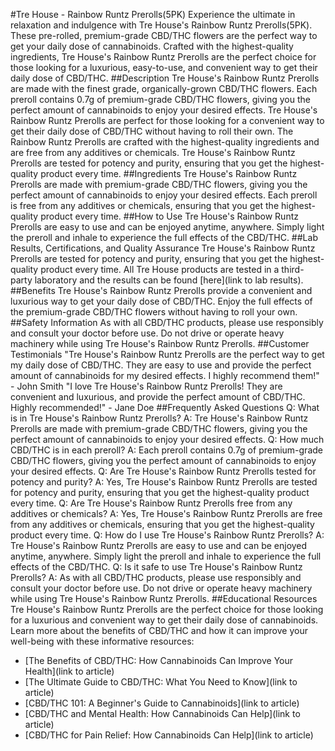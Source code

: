#Tre House - Rainbow Runtz Prerolls(5PK)
Experience the ultimate in relaxation and indulgence with Tre House's Rainbow Runtz Prerolls(5PK). These pre-rolled, premium-grade CBD/THC flowers are the perfect way to get your daily dose of cannabinoids. Crafted with the highest-quality ingredients, Tre House's Rainbow Runtz Prerolls are the perfect choice for those looking for a luxurious, easy-to-use, and convenient way to get their daily dose of CBD/THC.
##Description
Tre House's Rainbow Runtz Prerolls are made with the finest grade, organically-grown CBD/THC flowers. Each preroll contains 0.7g of premium-grade CBD/THC flowers, giving you the perfect amount of cannabinoids to enjoy your desired effects. Tre House's Rainbow Runtz Prerolls are perfect for those looking for a convenient way to get their daily dose of CBD/THC without having to roll their own.
The Rainbow Runtz Prerolls are crafted with the highest-quality ingredients and are free from any additives or chemicals. Tre House's Rainbow Runtz Prerolls are tested for potency and purity, ensuring that you get the highest-quality product every time.
##Ingredients
Tre House's Rainbow Runtz Prerolls are made with premium-grade CBD/THC flowers, giving you the perfect amount of cannabinoids to enjoy your desired effects. Each preroll is free from any additives or chemicals, ensuring that you get the highest-quality product every time. 
##How to Use
Tre House's Rainbow Runtz Prerolls are easy to use and can be enjoyed anytime, anywhere. Simply light the preroll and inhale to experience the full effects of the CBD/THC. 
##Lab Results, Certifications, and Quality Assurance
Tre House's Rainbow Runtz Prerolls are tested for potency and purity, ensuring that you get the highest-quality product every time. All Tre House products are tested in a third-party laboratory and the results can be found [here](link to lab results). 
##Benefits
Tre House's Rainbow Runtz Prerolls provide a convenient and luxurious way to get your daily dose of CBD/THC. Enjoy the full effects of the premium-grade CBD/THC flowers without having to roll your own. 
##Safety Information
As with all CBD/THC products, please use responsibly and consult your doctor before use. Do not drive or operate heavy machinery while using Tre House's Rainbow Runtz Prerolls. 
##Customer Testimonials
"Tre House's Rainbow Runtz Prerolls are the perfect way to get my daily dose of CBD/THC. They are easy to use and provide the perfect amount of cannabinoids for my desired effects. I highly recommend them!" - John Smith 
"I love Tre House's Rainbow Runtz Prerolls! They are convenient and luxurious, and provide the perfect amount of CBD/THC. Highly recommended!" - Jane Doe 
##Frequently Asked Questions
Q: What is in Tre House's Rainbow Runtz Prerolls? 
A: Tre House's Rainbow Runtz Prerolls are made with premium-grade CBD/THC flowers, giving you the perfect amount of cannabinoids to enjoy your desired effects.
Q: How much CBD/THC is in each preroll? 
A: Each preroll contains 0.7g of premium-grade CBD/THC flowers, giving you the perfect amount of cannabinoids to enjoy your desired effects. 
Q: Are Tre House's Rainbow Runtz Prerolls tested for potency and purity? 
A: Yes, Tre House's Rainbow Runtz Prerolls are tested for potency and purity, ensuring that you get the highest-quality product every time. 
Q: Are Tre House's Rainbow Runtz Prerolls free from any additives or chemicals? 
A: Yes, Tre House's Rainbow Runtz Prerolls are free from any additives or chemicals, ensuring that you get the highest-quality product every time. 
Q: How do I use Tre House's Rainbow Runtz Prerolls? 
A: Tre House's Rainbow Runtz Prerolls are easy to use and can be enjoyed anytime, anywhere. Simply light the preroll and inhale to experience the full effects of the CBD/THC. 
Q: Is it safe to use Tre House's Rainbow Runtz Prerolls? 
A: As with all CBD/THC products, please use responsibly and consult your doctor before use. Do not drive or operate heavy machinery while using Tre House's Rainbow Runtz Prerolls. 
##Educational Resources
Tre House's Rainbow Runtz Prerolls are the perfect choice for those looking for a luxurious and convenient way to get their daily dose of cannabinoids. Learn more about the benefits of CBD/THC and how it can improve your well-being with these informative resources: 
- [The Benefits of CBD/THC: How Cannabinoids Can Improve Your Health](link to article)
- [The Ultimate Guide to CBD/THC: What You Need to Know](link to article)
- [CBD/THC 101: A Beginner's Guide to Cannabinoids](link to article)
- [CBD/THC and Mental Health: How Cannabinoids Can Help](link to article)
- [CBD/THC for Pain Relief: How Cannabinoids Can Help](link to article)